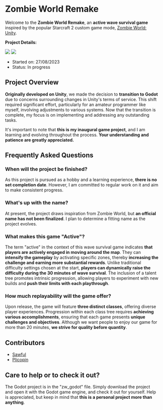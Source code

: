 

# Zombie World Remake 
Welcome to the **Zombie World Remake**, an **active wave survival game** inspired by the popular Starcraft 2 custom game mode, [Zombie World: Unity](https://sc2arcade.com/map/1/293070).

**Project Details:**

[![](https://camo.githubusercontent.com/ffd9b9f100120fd49ebdbe8064adec834a0927f7be93551d12804c85fb92a298/68747470733a2f2f696d672e736869656c64732e696f2f62616467652f432532332d3233393132303f7374796c653d666f722d7468652d6261646765266c6f676f3d637368617270266c6f676f436f6c6f723d7768697465)](https://en.wikipedia.org/wiki/C_Sharp_(programming_language)) [![](https://camo.githubusercontent.com/01f90a58734eeae1978b0aa04ba5f59ad6fef6e9d12751879483f5b522827003/68747470733a2f2f696d672e736869656c64732e696f2f62616467652f476f646f742d3437384342463f7374796c653d666f722d7468652d6261646765266c6f676f3d476f646f74456e67696e65266c6f676f436f6c6f723d7768697465)](https://godotengine.org/)
-   Started on: 27/08/2023
-   Status: In progress


## Project Overview

**Originally developed on Unity**, we made the decision to **transition to Godot** due to concerns surrounding changes in Unity's terms of service. This shift required significant effort, particularly for an amateur programmer like myself, involving adjustments to various systems. Now that the transition is complete, my focus is on implementing and addressing any outstanding tasks.

It's important to note that **this is my inaugural game project**, and I am learning and evolving throughout the process. **Your understanding and patience are greatly appreciated.**
## Frequently Asked Questions

### When will the project be finished?

As this project is pursued as a hobby and a learning experience, **there is no set completion date**. However, I am committed to regular work on it and aim to make consistent progress.

### What's up with the name?

At present, the project draws inspiration from Zombie World, but **an official name has not been finalized**. I plan to determine a fitting name as the project evolves.

### What makes this game "Active"?

The term "active" in the context of this wave survival game indicates **that players are actively engaged in moving around the map**. They can **intensify the gameplay** by activating specific zones, thereby **increasing the challenge and earning more substantial rewards**. Unlike traditional difficulty settings chosen at the start, **players can dynamically raise the difficulty during the 30 minutes of wave survival**. The inclusion of a talent tree promotes intrinsic progression, allowing players to experiment with new builds and **push their limits with each playthrough**.

### How much replayability will the game offer?

Upon release, the game will feature **three distinct classes**, offering diverse player experiences. Progression within each class tree requires **achieving various accomplishments**, ensuring that each game presents **unique challenges and objectives**.
Although we want people to enjoy our game for more than 20 minutes, **we strive for quality before quantity**.

## Contributors
- [Sawful](https://github.com/Sawful)
- [Plicopin](https://github.com/Plicopin)

## Care to help or to check it out?
The Godot project is in the "zw_godot" file.
Simply download the project and open it with the Godot game engine, and check it out for yourself.
Help is appreciated, but keep in mind that **this is a personal project more than anything**.